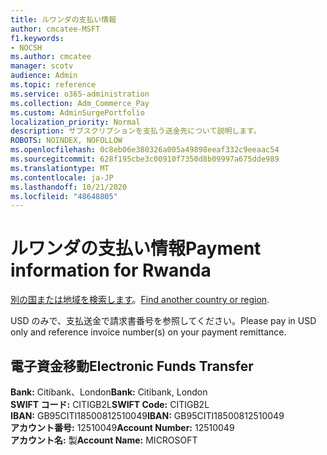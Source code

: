 ```yaml
---
title: ルワンダの支払い情報
author: cmcatee-MSFT
f1.keywords:
- NOCSH
ms.author: cmcatee
manager: scotv
audience: Admin
ms.topic: reference
ms.service: o365-administration
ms.collection: Adm_Commerce_Pay
ms.custom: AdminSurgePortfolio
localization_priority: Normal
description: サブスクリプションを支払う送金先について説明します。
ROBOTS: NOINDEX, NOFOLLOW
ms.openlocfilehash: 0c8eb06e380326a005a49898eeaf332c9eeaac54
ms.sourcegitcommit: 628f195cbe3c00910f7350d8b09997a675dde989
ms.translationtype: MT
ms.contentlocale: ja-JP
ms.lasthandoff: 10/21/2020
ms.locfileid: "48648805"
---
```

# <a name="payment-information-for-rwanda"></a><span data-ttu-id="0fda6-103">ルワンダの支払い情報</span><span class="sxs-lookup"><span data-stu-id="0fda6-103">Payment information for Rwanda</span></span>

<span data-ttu-id="0fda6-104">[別の国または地域を検索します](../billing-and-payments/pay-for-your-subscription.md)。</span><span class="sxs-lookup"><span data-stu-id="0fda6-104">[Find another country or region](../billing-and-payments/pay-for-your-subscription.md).</span></span>

<span data-ttu-id="0fda6-105">USD のみで、支払送金で請求書番号を参照してください。</span><span class="sxs-lookup"><span data-stu-id="0fda6-105">Please pay in USD only and reference invoice number(s) on your payment remittance.</span></span>

## <a name="electronic-funds-transfer"></a><span data-ttu-id="0fda6-106">電子資金移動</span><span class="sxs-lookup"><span data-stu-id="0fda6-106">Electronic Funds Transfer</span></span>

<span data-ttu-id="0fda6-107">**Bank:** Citibank、London</span><span class="sxs-lookup"><span data-stu-id="0fda6-107">**Bank:** Citibank, London</span></span>  
<span data-ttu-id="0fda6-108">**SWIFT コード:** CITIGB2L</span><span class="sxs-lookup"><span data-stu-id="0fda6-108">**SWIFT Code:** CITIGB2L</span></span>  
<span data-ttu-id="0fda6-109">**IBAN:** GB95CITI18500812510049</span><span class="sxs-lookup"><span data-stu-id="0fda6-109">**IBAN:** GB95CITI18500812510049</span></span>  
<span data-ttu-id="0fda6-110">**アカウント番号:** 12510049</span><span class="sxs-lookup"><span data-stu-id="0fda6-110">**Account Number:** 12510049</span></span>  
<span data-ttu-id="0fda6-111">**アカウント名:** 製</span><span class="sxs-lookup"><span data-stu-id="0fda6-111">**Account Name:** MICROSOFT</span></span>  